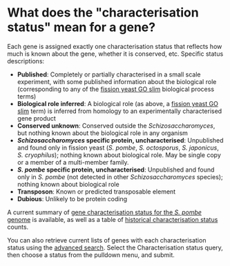 # What does the "characterisation status" mean for a gene?
<!-- pombase_categories: Genome statistics and lists -->

Each gene is assigned exactly one characterisation status that reflects
how much is known about the gene, whether it is conserved, etc. Specific
status descriptions:

-   **Published**: Completely or partially
    characterised in a small scale experiment, with some published
    information about the biological role (corresponding to any of the
    [fission yeast GO slim](/browse-curation/fission-yeast-go-slim-terms) biological
    process terms)
-   **Biological role inferred**: A biological role (as above, a
    [fission yeast GO slim](/browse-curation/fission-yeast-go-slim-terms) term) is inferred
    from homology to an experimentally characterised gene product
-   **Conserved unknown**: Conserved outside
    the *Schizosaccharomyces*, but nothing known about the biological
    role in any organism
-   ***Schizosaccharomyces* specific protein, uncharacterised**:
    Unpublished and found only in fission yeast (*S. pombe*, *S. octosporus*, *S. japonicus*, *S. cryophilus*);
    nothing known about biological role. May be single copy or a member
    of a multi-member family.
-   ***S. pombe* specific protein, uncharacterised**:
    Unpublished and found only in *S. pombe* (not
    detected in other *Schizosaccharomyces* species); nothing known
    about biological role
-   **Transposon**: Known or predicted transposable element
-   **Dubious**: Unlikely to be protein coding

A current summary of [gene characterisation status for the *S. pombe* genome](/status/gene-characterisation) is available, as well as a
table of [historical characterisation status](/status/gene-characterisation-statistics-history) counts.

You can also retrieve current lists of genes with each characterisation
status using the [advanced search](/query). Select the
Characterisation status query, then choose a status from the pulldown menu,
and submit.

